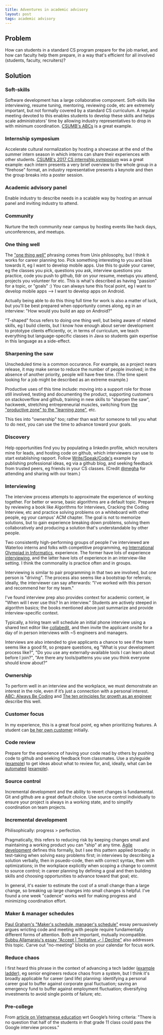 ```yaml
---
title: Adventures in academic advisory
layout: post
tags: academic advisory
---
```



## Problem

How can students in a standard CS program prepare for the job market, and how can faculty help them prepare, in a way that's efficient for all involved (students, faculty, recruiters)?

## Solution

### Soft-skills

Software development has a large collaborative component. Soft-skills like interviewing, resume tuning, mentoring, reviewing code, etc are extremely important, but not formally covered by a standard CS curriculum. A regular meeting devoted to this enables students to develop these skills and helps scale administrators' time by allowing industry representatives to drop in with minimum coordination. [CSUMB's ABCs](https://csumb.edu/scd/academic-support-services) is a great example.

### Internship symposium

Accelerate cultural normalization by hosting a showcase at the end of the summer intern season in which interns can share their experiences with other students. [CSUMB's 2017 CS internship symposium](https://twitter.com/erikeldridge/status/901681673066053632) was a great example: each intern presents a very brief overview to the whole group in a "firehose" format, an industry representative presents a keynote and then the group breaks into a poster session.

### Academic advisory panel

Enable industry to describe needs in a scalable way by hosting an annual panel and inviting industry to attend.

### Community

Nurture the tech community near campus by hosting events like hack days, unconferences, and meetups.

### One thing well

The ["one thing well"](https://en.wikipedia.org/wiki/Unix_philosophy#Do_One_Thing_and_Do_It_Well) phrasing comes from Unix philosophy, but I think it works for career planning too. Pick something interesting to you and bias towards it, eg I want to develop mobile apps. Use this to guide your career, eg the classes you pick, questions you ask, interview questions you practice, code you push to github, tldr on your resume, meetups you attend, projects you volunteer for etc. This is what's described as having "passion" for a topic, or "goals" :) You can always tune this focal point, eg I want to develop mobile apps --> I want to develop apps on Android.

Actually being able to do this thing full time for work is also a matter of luck, but you'll be best prepared when opportunity comes along, eg in an interview: "How would you build an app on Android?"

"T-shaped" focus refers to doing one thing well, but being aware of related skills, eg I build clients, but I know how enough about server development to prototype clients efficiently, or, in terms of curriculum, we teach everything but language-specific classes in Java so students gain expertise in this language as a side-effect.

### Sharpening the saw

Unscheduled time is a common occurance. For example, as a project nears release, it may make sense to reduce the number of people involved; in the absence of another priority, people will have free time. (The time spent looking for a job might be described as an extreme example.)

Productive uses of this time include: moving into a support role for those still involved, testing and documenting the product, supporting customers on stackoverflow and github, training in new skills to "sharpen the saw", hackweek, stretching entrepreneurial muscles, switching from [the "productive zone" to the "learning zone"](https://m.subbu.org/accept-tentative-decline-f12185b31259#a012), etc.

This ties into "ownership" too; rather than wait for someone to tell you what to do next, you can use the time to advance toward your goals.

### Discovery

Help opportunities find you by populating a linkedin profile, which recruiters mine for leads, and hosting code on github, which interviewers can use to start establishing rapport. Follow [Write/Speak/Code's](http://www.writespeakcode.com/) example by publishing professional ideas, eg via a github blog, and seeking feedback from trusted peers, eg friends in your CS classes. (Credit [@megha](https://twitter.com/megha) for attending and sharing with our team.)

### Interviewing

The interview process attempts to approximate the experience of working together. For better or worse, basic algorithms are a default topic. Prepare by reviewing a book like Algorithms for Interviews, Cracking the Coding Interview, etc and practice solving problems on a whiteboard with other people, eg your campus' ACM chapter. The goal is not to memorize solutions, but to gain experience breaking down problems, solving them collaboratively and producing a solution that's understandable by other people.

Two consistently high-performing groups of people I've interviewed are Waterloo interns and folks with competitive programming, eg [International Olympiad in Informatics](https://en.wikipedia.org/wiki/International_Olympiad_in_Informatics), experience. The former have lots of experience [interviewing](https://uwaterloo.ca/co-operative-education/get-hired/interview-process/interview-process-and-procedures), and the latter have lots of experience in an interview-like setting. I think the commonality is practice often and in groups.

Interviewing is similar to pair programming in that two are involved, but one person is "driving". The process also seems like a bootstrap for referrals; ideally, the interviewer can say afterwards: "I've worked with this person and recommend her for my team."

I've found interview prep also provides context for academic content, ie "When will I ever use this? In an interview." Students are actively steeped in algorithm basics; the books mentioned above just summarize and provide interview-specific context. 

Typically, a hiring team will schedule an initial phone interview using a shared text editor like [collabedit](http://collabedit.com/), and then invite the applicant onsite for a day of in person interviews with ~5 engineers and managers.

Interviews are also intended to give applicants a chance to see if the team seems like a good fit, so prepare questions, eg "What is your development process like?", "Do you use any externally-available tools I can learn about before I join?", "Are there any tools/patterns you use you think everyone should know about?" 

### Ownership

To perform well in an interview and the workplace, we must demonstrate an interest in the role, even if it’s just a connection with a personal interest. [ABC: Always Be Coding](https://medium.com/tech-talk/d5f8051afce2) and [The ten principles for growth as an engineer](https://medium.com/@daniel.heller/ten-principles-for-growth-69015e08c35b) describe this well.

### Customer focus

In my experience, this is a great focal point, eg when prioritizing features. A student can [be her own customer](http://paulgraham.com/startupideas.html) initially.

### Code review

Prepare for the experience of having your code read by others by pushing code to github and seeking feedback from classmates. Use a styleguide ([example](https://google.github.io/styleguide/jsguide.html)) to get ideas about what to review for, and, ideally, what can be [automated](https://medium.com/@mikeal/modern-modules-d99b6867b8f1#6d53) ([example](https://github.com/google/eslint-config-google)).

### Source control

Incremental development and the ability to revert changes is fundamental. Git and github are a great default choice. Use source control individually to ensure your project is always in a working state, and to simplify coordination on team projects.

### Incremental development

Philisophically: progress > perfection.

Pragmatically, this refers to reducing risk by keeping changes small and maintaining a working product you can "ship" at any time. [Agile development](https://en.wikipedia.org/wiki/Agile_software_development) defines this formally, but I see this pattern applied broadly: in test-taking when solving easy problems first; in interviews by describing a solution verbally, then in psuedo-code, then with correct syntax, then with optimizations; in the workplace explicitly when scoping a change to commit to source control; in career planning by defining a goal and then building skills and choosing opportunities to advance toward that goal; etc.

In general, it's easier to estimate the cost of a small change than a large change, so breaking up large changes into small changes is helpful. I've found a one week "cadence" works well for making progress and minimizing coordination effort.

### Maker & manager schedules

[Paul Graham's "Maker's schedule, manager's schedule"](http://www.paulgraham.com/makersschedule.html) essay persuasively argues wricting code and meeting with people require fundamentally different forms of attention. Both are important, mutually incompatible. [Subbu Allamaraju's essay "Accept \| Tentative ✓ \| Decline"](https://m.subbu.org/accept-tentative-decline-f12185b31259) also addresses this topic. Carve out "no-meeting" blocks on your calendar for focus work.

### Reduce chaos

I first heard this phrase in the context of advancing a tech ladder ([example ladder](https://github.com/urbanairship/techladder/blob/master/eng.md)), eg senior engineers reduce chaos from a system, but I think it's broadly applicable for career (and life) planning: identifying a personal career goal to buffer against corporate goal fluctuation; saving an emergency fund to buffer against employment fluctuation; diversifying investments to avoid single points of failure; etc. 

### Pre-college

From [article on Vietnamese education](http://neil.fraser.name/news/2013/03/16/) wrt Google’s hiring criteria: "There is no question that half of the students in that grade 11 class could pass the Google interview process."

